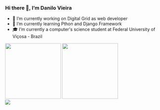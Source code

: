 ### Hi there 👋, I’m Danilo Vieira

- 🔭 I’m currently working on Digital Grid as web developer<br>
- 🌱 I’m currently learning Pthon and Django Framework <br>
- 🎓 I’m currently a computer's science student at Federal University of Viçosa - Brazil

<div>
  <img height="180em" src="https://github-readme-stats.vercel.app/api?username=danilo1917&show_icons=true&theme=merko&count_private=true&show_icons=true"/>
 <img height="180em" src="https://github-readme-stats.vercel.app/api/top-langs/?username=danilo1917&layout=compact&theme=merko&count_private=true&show_icons=true"/>
</div>

<a href="https://github.com/danilo1917/alugajha">
  <img align="center" src="https://github-readme-stats.vercel.app/api/pin/?username=danilo1917&repo=alugajha" />
</a>
